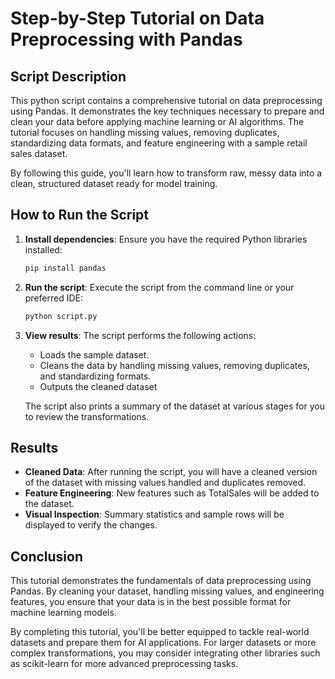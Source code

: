 # Step-by-Step Tutorial on Data Preprocessing with Pandas

## Script Description
This python script contains a comprehensive tutorial on data preprocessing using Pandas. It demonstrates the key techniques necessary to prepare and clean your data before applying machine learning or AI algorithms. The tutorial focuses on handling missing values, removing duplicates, standardizing data formats, and feature engineering with a sample retail sales dataset.

By following this guide, you'll learn how to transform raw, messy data into a clean, structured dataset ready for model training.

## How to Run the Script

1. **Install dependencies**: Ensure you have the required Python libraries installed:
   ```bash
   pip install pandas
   ```
2. **Run the script**: Execute the script from the command line or your preferred IDE:
   ```bash
   python script.py
   ```
3. **View results**: The script performs the following actions:
   - Loads the sample dataset.
   - Cleans the data by handling missing values, removing duplicates, and standardizing formats.
   - Outputs the cleaned dataset

   The script also prints a summary of the dataset at various stages for you to review the transformations.

## Results ##
+ **Cleaned Data**: After running the script, you will have a cleaned version of the dataset with missing values handled and duplicates removed.
+ **Feature Engineering**: New features such as TotalSales will be added to the dataset.
+ **Visual Inspection**: Summary statistics and sample rows will be displayed to verify the changes.

## Conclusion ##
This tutorial demonstrates the fundamentals of data preprocessing using Pandas. By cleaning your dataset, handling missing values, and engineering features, you ensure that your data is in the best possible format for machine learning models.

By completing this tutorial, you'll be better equipped to tackle real-world datasets and prepare them for AI applications. For larger datasets or more complex transformations, you may consider integrating other libraries such as scikit-learn for more advanced preprocessing tasks.

